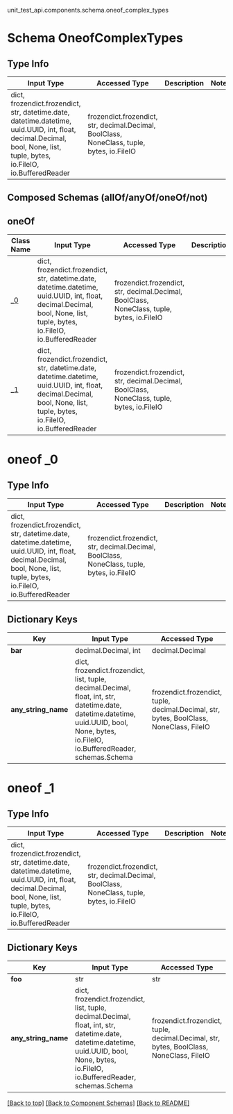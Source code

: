 unit_test_api.components.schema.oneof_complex_types
# Schema OneofComplexTypes

## Type Info
Input Type | Accessed Type | Description | Notes
------------ | ------------- | ------------- | -------------
dict, frozendict.frozendict, str, datetime.date, datetime.datetime, uuid.UUID, int, float, decimal.Decimal, bool, None, list, tuple, bytes, io.FileIO, io.BufferedReader | frozendict.frozendict, str, decimal.Decimal, BoolClass, NoneClass, tuple, bytes, io.FileIO |  |

## Composed Schemas (allOf/anyOf/oneOf/not)
## oneOf
Class Name | Input Type | Accessed Type | Description | Notes
------------- | ------------- | ------------- | ------------- | -------------
[_0](#oneof-_0) | dict, frozendict.frozendict, str, datetime.date, datetime.datetime, uuid.UUID, int, float, decimal.Decimal, bool, None, list, tuple, bytes, io.FileIO, io.BufferedReader | frozendict.frozendict, str, decimal.Decimal, BoolClass, NoneClass, tuple, bytes, io.FileIO |  |
[_1](#oneof-_1) | dict, frozendict.frozendict, str, datetime.date, datetime.datetime, uuid.UUID, int, float, decimal.Decimal, bool, None, list, tuple, bytes, io.FileIO, io.BufferedReader | frozendict.frozendict, str, decimal.Decimal, BoolClass, NoneClass, tuple, bytes, io.FileIO |  |

# oneof _0

## Type Info
Input Type | Accessed Type | Description | Notes
------------ | ------------- | ------------- | -------------
dict, frozendict.frozendict, str, datetime.date, datetime.datetime, uuid.UUID, int, float, decimal.Decimal, bool, None, list, tuple, bytes, io.FileIO, io.BufferedReader | frozendict.frozendict, str, decimal.Decimal, BoolClass, NoneClass, tuple, bytes, io.FileIO |  |

## Dictionary Keys
Key | Input Type | Accessed Type | Description | Notes
------------ | ------------- | ------------- | ------------- | -------------
**bar** | decimal.Decimal, int | decimal.Decimal |  |
**any_string_name** | dict, frozendict.frozendict, list, tuple, decimal.Decimal, float, int, str, datetime.date, datetime.datetime, uuid.UUID, bool, None, bytes, io.FileIO, io.BufferedReader, schemas.Schema | frozendict.frozendict, tuple, decimal.Decimal, str, bytes, BoolClass, NoneClass, FileIO | any string name can be used but the value must be the correct type | [optional]

# oneof _1

## Type Info
Input Type | Accessed Type | Description | Notes
------------ | ------------- | ------------- | -------------
dict, frozendict.frozendict, str, datetime.date, datetime.datetime, uuid.UUID, int, float, decimal.Decimal, bool, None, list, tuple, bytes, io.FileIO, io.BufferedReader | frozendict.frozendict, str, decimal.Decimal, BoolClass, NoneClass, tuple, bytes, io.FileIO |  |

## Dictionary Keys
Key | Input Type | Accessed Type | Description | Notes
------------ | ------------- | ------------- | ------------- | -------------
**foo** | str | str |  |
**any_string_name** | dict, frozendict.frozendict, list, tuple, decimal.Decimal, float, int, str, datetime.date, datetime.datetime, uuid.UUID, bool, None, bytes, io.FileIO, io.BufferedReader, schemas.Schema | frozendict.frozendict, tuple, decimal.Decimal, str, bytes, BoolClass, NoneClass, FileIO | any string name can be used but the value must be the correct type | [optional]

[[Back to top]](#top) [[Back to Component Schemas]](../../../README.md#Component-Schemas) [[Back to README]](../../../README.md)
